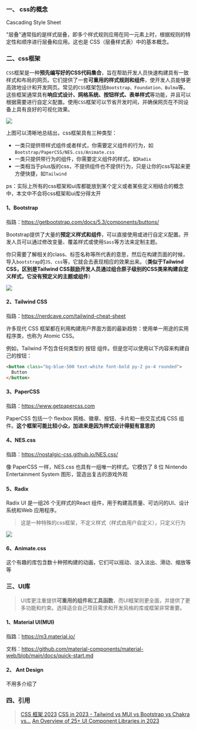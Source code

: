 ### 一、 css的概念

Cascading Style Sheet

"层叠"通常指的是样式层叠，即多个样式规则应用在同一元素上时，根据规则的特定性和顺序进行层叠和应用。这也是 CSS（层叠样式表）中的基本概念。

### 二、css框架

`CSS`框架是一种**预先编写好的CSS代码集合**，旨在帮助开发人员快速构建具有一致样式和布局的网页。它们提供了一套**可重用的样式规则和组件**，使开发人员能够更高效地设计和开发网页。常见的`CSS`框架包括`Bootstrap、Foundation、Bulma`等。这些框架通常具有**响应式设计、网格系统、按钮样式、表单样式**等功能，并且可以根据需要进行自定义配置。使用`CSS`框架可以节省开发时间，并确保网页在不同设备上具有良好的可视化效果。

![ ](/md/css导论/3.webp)

上图可以清晰地总结出，css框架具有三种类型：

- 一类只提供带样式组件或者样式，你需要定义组件的行为，如`Bootstrap/PaperCSS/NES.css/Animate.css`
- 一类只提供带行为的组件，你需要定义组件的样式，如`Radix`
- 一类相当于plus版的css，不提供组件也不提供行为，只是让你的css写起来更方便快捷，如`Tailwind`

ps：实际上所有的css框架和ui库都能放到某个定义或者某些定义相结合的概念中，本文中不会将css框架和ui库分得太开

#### 1、Bootstrap

指路：<https://getbootstrap.com/docs/5.3/components/buttons/>

Bootstrap提供了大量的**预定义样式和组件**，可以直接使用或进行自定义配置。开发人员可以通过修改变量、覆盖样式或使用`Sass`等方法来定制主题。

你只需要了解相关的class、标签名称等所代表的意思，然后在构建页面的时候，导入`bootstrap`的`JS、css`等，它就会去表现相应的效果出来。（**类似于Tailwind CSS，区别是Tailwind CSS鼓励开发人员通过组合原子级别的CSS类来构建自定义样式，它没有预定义的主题或组件**）

![ ](/md/css导论/1.png)

#### 2、Tailwind CSS

指路：<https://nerdcave.com/tailwind-cheat-sheet>

许多现代 CSS 框架都在利用构建用户界面方面的最新趋势：使用单一用途的实用程序类，也称为 Atomic CSS。

例如，Tailwind 不包含任何类型的 按钮 组件。但是您可以使用以下内容来构建自己的按钮：

```html
<button class="bg-blue-500 text-white font-bold py-2 px-4 rounded">
  Button
</button>
```

#### 3、PaperCSS

指路：<https://www.getpapercss.com>

PaperCSS 包括一个 flexbox 网格、徽章、按钮、卡片和一些交互式纯 CSS 组件。**这个框架可能比较小众，加进来是因为样式设计得挺有意思的**

#### 4、NES.css

指路：<https://nostalgic-css.github.io/NES.css/>

像 PaperCSS 一样，NES.css 也具有一组唯一的样式。它模仿了 8 位 Nintendo Entertainment System 图形，营造出复古的游戏外观

#### 5、Radix

Radix UI 是一组26 个无样式的React 组件，用于构建高质量、可访问的UI、设计系统和Web 应用程序。

> 这是一种特殊的css框架，不定义样式（样式由用户自定义），只定义行为

![ ](/md/css导论/2.png)

#### 6、Animate.css

这个有趣的库包含数十种预构建的动画，它们可以摇动、淡入淡出、滑动、缩放等等

### 三、UI库

> UI库更注重提供**可重用的组件和工具函数**，而UI框架则更全面，并提供了更多功能和约束。选择适合自己项目需求和开发风格的库或框架非常重要。

#### 1、Material UI(MUI)

指路：<https://m3.material.io/>

文档：<https://github.com/material-components/material-web/blob/main/docs/quick-start.md>

#### 2、 Ant Design

不用多介绍了

### 四、引用

> [CSS 框架 2023](https://commandnotfound.cn/css-layout/101/468/CSS-%E6%A1%86%E6%9E%B6-2023) [CSS in 2023 - Tailwind vs MUI vs Bootstrap vs Chakra vs...](https://www.youtube.com/watch?v=CQuTF-bkOgc) [An Overview of 25+ UI Component Libraries in 2023](https://www.builder.io/blog/25-plus-ui-component-libraries#strong-what-makes-a-good-ui-library-strong)
